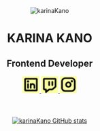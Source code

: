 <div align="center">
  <img src="https://github.com/DenisseSantana/DenisseSantana/blob/main/assets/back_1.gif?raw=true" alt="karinaKano" width="1000"
</div>

<div align=center>
  <h1> KARINA KANO </h1>
  <h2>Frontend Developer</h2>
</div>

<div align=center> 
  <a href="https://www.linkedin.com/in/karinakanodev/" target="blank">
    <img src= "https://raw.githubusercontent.com/KarinaKanoDev/KarinaKanoDev/main/LinkedinLogo.jpg" alt ="karinaKanoTwitch" width=40
  </a>
  <a href="https://www.twitch.tv/karinakanodev" target="blank">
    <img src= "https://raw.githubusercontent.com/KarinaKanoDev/KarinaKanoDev/main/TwitchLogo.jpg" alt ="karinaKanoTwitch" width=40
  </a>
  <a href="https://www.instagram.com/karinakanodev/" target="blank">
    <img src= "https://raw.githubusercontent.com/KarinaKanoDev/KarinaKanoDev/main/InstagramLogo.jpg" alt ="karinaKanoTwitch" width=40
  </a>
</div>
 <br>
 <br>
 <br>
    
<div align="center">
  <img align="center" alt='karinaKano GitHub stats' src="https://github-readme-stats.vercel.app/api?username=karinakanodev&show_icons=true&theme=graywhite" /> 
</div>

<!--
**KarinaKanoDev/KarinaKanoDev** is a ✨ _special_ ✨ repository because its `README.md` (this file) appears on your GitHub profile.
